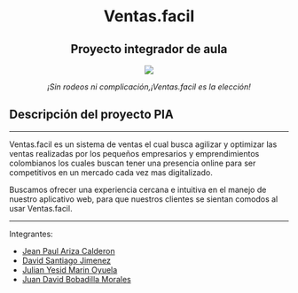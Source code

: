 <h1 align="center"> Ventas.facil</h1>
<h2 align="center">Proyecto integrador de aula</h2>
<p align="center"><img src="https://user-images.githubusercontent.com/102427556/233881485-9f47c731-3074-4862-81d3-e017ba15d8b7.png"/></p>
<p align="center"><em>¡Sin rodeos ni complicación,¡Ventas.facil es la elección!</em> </p>


## Descripción del proyecto PIA
---
Ventas.facil es un sistema de ventas el cual busca agilizar y optimizar las ventas realizadas por los pequeños empresarios y emprendimientos colombianos los cuales buscan tener una presencia online para ser competitivos en un mercado cada vez mas digitalizado.

Buscamos ofrecer una experiencia cercana e intuitiva en el manejo de nuestro aplicativo web, para que nuestros clientes se sientan comodos al usar Ventas.facil.



---
<p>Integrantes:</p>
<ul>
  <li><a href="https://github.com/jeanlol0123">Jean Paul Ariza Calderon</a></li>
  <li><a href="https://github.com/D4V1D16">David Santiago Jimenez</a></li>
  <li><a href="https://github.com/Jlydm">Julian Yesid Marin Oyuela</a></li>
  <li><a href="https://github.com/ElJuanxi">Juan David Bobadilla Morales</a></li>
</ul>

